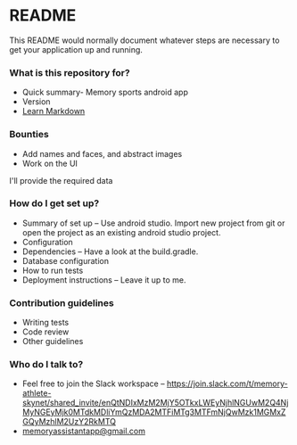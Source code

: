 # README #

This README would normally document whatever steps are necessary to get your application up and running.

### What is this repository for? ###

* Quick summary-
Memory sports android app
* Version
* [Learn Markdown](https://bitbucket.org/tutorials/markdowndemo)

### Bounties ###
* Add names and faces, and abstract images
* Work on the UI

I'll provide the required data

### How do I get set up? ###

* Summary of set up – Use android studio. Import new project from git or open the project as an existing android studio project.
* Configuration
* Dependencies – Have a look at the build.gradle.
* Database configuration
* How to run tests
* Deployment instructions – Leave it up to me.

### Contribution guidelines ###

* Writing tests
* Code review
* Other guidelines
### Who do I talk to? ###

* Feel free to join the Slack workspace – https://join.slack.com/t/memory-athlete-skynet/shared_invite/enQtNDIxMzM2MjY5OTkxLWEyNjhlNGUwM2Q4NjMyNGEyMjk0MTdkMDliYmQzMDA2MTFiMTg3MTFmNjQwMzk1MGMxZGQyMzhlM2UzY2RkMTQ
* memoryassistantapp@gmail.com
